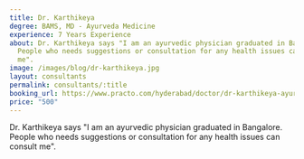 ```yaml
---
title: Dr. Karthikeya
degree: BAMS, MD - Ayurveda Medicine
experience: 7 Years Experience
about: Dr. Karthikeya says "I am an ayurvedic physician graduated in Bangalore.
  People who needs suggestions or consultation for any health issues can consult
  me".
image: /images/blog/dr-karthikeya.jpg
layout: consultants
permalink: consultants/:title
booking_url: https://www.practo.com/hyderabad/doctor/dr-karthikeya-ayurveda?practice_id=1179632&specialization=Ayurveda&referrer=doctor_listing&page_uid=fb5b4594-2a2a-4d2b-a81f-048506bcf0fc
price: "500"
---
```

Dr. Karthikeya says "I am an ayurvedic physician graduated in Bangalore. People who needs suggestions or consultation for any health issues can consult me".
